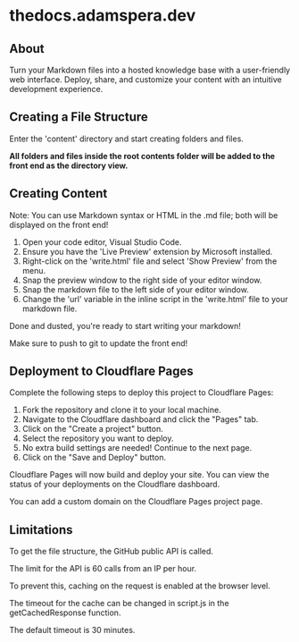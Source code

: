 # thedocs.adamspera.dev

## About

Turn your Markdown files into a hosted knowledge base with a user-friendly web interface. Deploy, share, and customize your content with an intuitive development experience.

## Creating a File Structure

Enter the 'content' directory and start creating folders and files.

**All folders and files inside the root contents folder will be added to the front end as the directory view.**

## Creating Content

Note: You can use Markdown syntax or HTML in the .md file; both will be displayed on the front end!

1. Open your code editor, Visual Studio Code.
2. Ensure you have the 'Live Preview' extension by Microsoft installed.
3. Right-click on the 'write.html' file and select 'Show Preview' from the menu.
4. Snap the preview window to the right side of your editor window.
5. Snap the markdown file to the left side of your editor window.
6. Change the 'url' variable in the inline script in the 'write.html' file to your markdown file.

Done and dusted, you're ready to start writing your markdown!

Make sure to push to git to update the front end!

## Deployment to Cloudflare Pages

Complete the following steps to deploy this project to Cloudflare Pages:

1. Fork the repository and clone it to your local machine.
2. Navigate to the Cloudflare dashboard and click the "Pages" tab.
3. Click on the "Create a project" button.
4. Select the repository you want to deploy.
5. No extra build settings are needed! Continue to the next page.
6. Click on the "Save and Deploy" button.

Cloudflare Pages will now build and deploy your site. You can view the status of your deployments on the Cloudflare dashboard.

You can add a custom domain on the Cloudflare Pages project page.

## Limitations

To get the file structure, the GitHub public API is called.

The limit for the API is 60 calls from an IP per hour.

To prevent this, caching on the request is enabled at the browser level.

The timeout for the cache can be changed in script.js in the getCachedResponse function.

The default timeout is 30 minutes.
